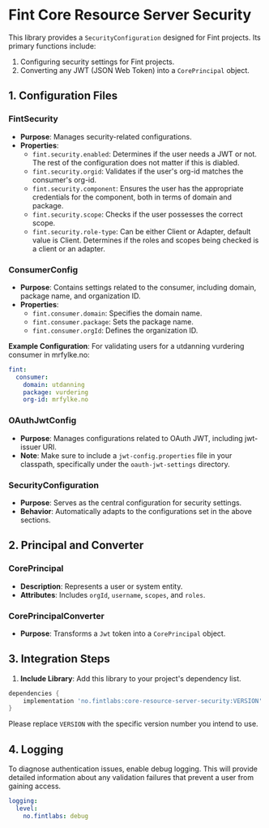 # Fint Core Resource Server Security

This library provides a `SecurityConfiguration` designed for Fint projects. Its primary functions include:
1. Configuring security settings for Fint projects.
2. Converting any JWT (JSON Web Token) into a `CorePrincipal` object.

## 1. Configuration Files

### FintSecurity
- **Purpose**: Manages security-related configurations.
- **Properties**:
    - `fint.security.enabled`: Determines if the user needs a JWT or not. The rest of the configuration does not matter if this is diabled.
    - `fint.security.orgid`: Validates if the user's org-id matches the consumer's org-id.
    - `fint.security.component`: Ensures the user has the appropriate credentials for the component, both in terms of domain and package.
    - `fint.security.scope`: Checks if the user possesses the correct scope.
    - `fint.security.role-type`: Can be either Client or Adapter, default value is Client. Determines if the roles and scopes being checked is a client or an adapter.

### ConsumerConfig
- **Purpose**: Contains settings related to the consumer, including domain, package name, and organization ID.
- **Properties**:
    - `fint.consumer.domain`: Specifies the domain name.
    - `fint.consumer.package`: Sets the package name.
    - `fint.consumer.orgId`: Defines the organization ID.

**Example Configuration**:
For validating users for a utdanning vurdering consumer in mrfylke.no:

```yaml
fint:
  consumer:
    domain: utdanning
    package: vurdering
    org-id: mrfylke.no
```

### OAuthJwtConfig
- **Purpose**: Manages configurations related to OAuth JWT, including jwt-issuer URI.
- **Note**: Make sure to include a `jwt-config.properties` file in your classpath, specifically under the `oauth-jwt-settings` directory.

### SecurityConfiguration
- **Purpose**: Serves as the central configuration for security settings.
- **Behavior**: Automatically adapts to the configurations set in the above sections.

## 2. Principal and Converter

### CorePrincipal
- **Description**: Represents a user or system entity.
- **Attributes**: Includes `orgId`, `username`, `scopes`, and `roles`.

### CorePrincipalConverter
- **Purpose**: Transforms a `Jwt` token into a `CorePrincipal` object.

## 3. Integration Steps

1. **Include Library**: Add this library to your project's dependency list.

```groovy
dependencies {
    implementation 'no.fintlabs:core-resource-server-security:VERSION'
}
```

Please replace `VERSION` with the specific version number you intend to use.

## 4. Logging

To diagnose authentication issues, enable debug logging. This will provide detailed information about any validation failures that prevent a user from gaining access.

```yaml
logging:
  level:
    no.fintlabs: debug
```
